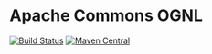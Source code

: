 <!---
 Licensed to the Apache Software Foundation (ASF) under one or more
 contributor license agreements.  See the NOTICE file distributed with
 this work for additional information regarding copyright ownership.
 The ASF licenses this file to You under the Apache License, Version 2.0
 (the "License"); you may not use this file except in compliance with
 the License.  You may obtain a copy of the License at

      http://www.apache.org/licenses/LICENSE-2.0

 Unless required by applicable law or agreed to in writing, software
 distributed under the License is distributed on an "AS IS" BASIS,
 WITHOUT WARRANTIES OR CONDITIONS OF ANY KIND, either express or implied.
 See the License for the specific language governing permissions and
 limitations under the License.
-->
# Apache Commons OGNL

[![Build Status](https://travis-ci.com/apache/commons-ognl.svg?branch=master)](https://travis-ci.com/apache/commons-ognl)
[![Maven Central](https://maven-badges.herokuapp.com/maven-central/org.apache.commons/commons-ognl/badge.svg)](https://maven-badges.herokuapp.com/maven-central/org.apache.commons/commons-ognl)
